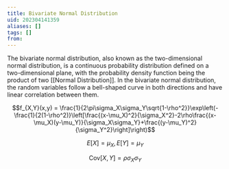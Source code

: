 ```yaml
---
title: Bivariate Normal Distribution
uid: 202304141359
aliases: []
tags: []
from:
---
```


The bivariate normal distribution, also known as the two-dimensional normal distribution, is a continuous probability distribution defined on a two-dimensional plane, with the probability density function being the product of two [[Normal Distribution]]. In the bivariate normal distribution, the random variables follow a bell-shaped curve in both directions and have linear correlation between them.

$$f_{X,Y}(x,y) = \frac{1}{2\pi\sigma_X\sigma_Y\sqrt{1-\rho^2}}\exp\left(-\frac{1}{2(1-\rho^2)}\left[\frac{(x-\mu_X)^2}{\sigma_X^2}-2\rho\frac{(x-\mu_X)(y-\mu_Y)}{\sigma_X\sigma_Y}+\frac{(y-\mu_Y)^2}{\sigma_Y^2}\right]\right)$$

$$E[X] = \mu_X, E[Y] = \mu_Y$$

$$\text{Cov}[X,Y] = \rho\sigma_X\sigma_Y$$
